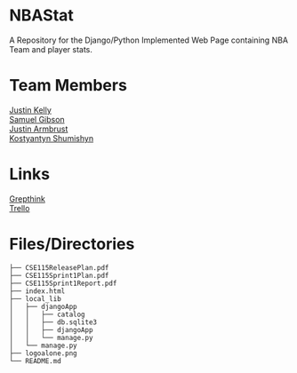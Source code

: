 # NBAStat
A Repository for the Django/Python Implemented Web Page containing NBA Team and player stats.

# Team Members
[Justin Kelly](https://github.com/JustinJKelly)  
[Samuel Gibson](https://github.com/sammgibson)  
[Justin Armbrust](https://github.com/Justin-Armbrust)  
[Kostyantyn Shumishyn](https://github.com/Kshumishyn)  

# Links
[Grepthink](https://www.grepthink.com/project/nbastats/)  
[Trello](https://trello.com/b/1YdRzshT/nba-stat)  

# Files/Directories  
```
├── CSE115ReleasePlan.pdf  
├── CSE115Sprint1Plan.pdf  
├── CSE115Sprint1Report.pdf  
├── index.html  
├── local_lib  
│   ├── djangoApp  
│   │   ├── catalog  
│   │   ├── db.sqlite3  
│   │   ├── djangoApp  
│   │   └── manage.py  
│   └── manage.py  
├── logoalone.png  
└── README.md  
```
